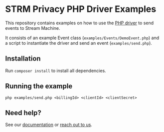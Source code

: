 # STRM Privacy PHP Driver Examples

This repository contains examples on how to use the [PHP driver](https://github.com/strmprivacy/php-driver) to send events to Stream Machine.

It consists of an example Event class (`examples/Events/DemoEvent.php`) and a script to instantiate the driver and send an event (`examples/send.php`).

## Installation

Run `composer install` to install all dependencies.

## Running the example

`php examples/send.php <billingId> <clientId> <clientSecret>`

## Need help?

See our [documentation](https://docs.strmprivacy.io) or [reach out to us](https://docs.strmprivacy.io/docs/latest/contact/index.html).
